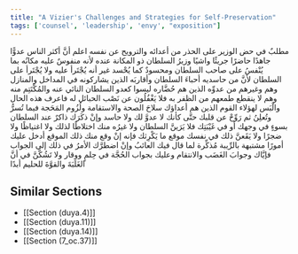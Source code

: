 ```yaml
---
title: "A Vizier's Challenges and Strategies for Self-Preservation"
tags: ['counsel', 'leadership', 'envy', "exposition"]
---
```


 مطلبٌ في حض الوزير على الحذر من أعدائه والترويح عن نفسه اعلم أنَّ أكثر الناس عدوًّا جاهدًا حاضرًا جريئًا واشيًا وزيرُ السلطان ذو المكانة عنده لأنه منفوسٌ عليه مكانُه بما يُنْفسُ على صاحب السلطان ومحسودٌ كما يُحْسد غير أنه يُجْتَرأ عليه ولا يُجْتَرأ على السلطان لأنَّ من حاسديه أحباءَ السلطان وأقاربَه الذين يشاركونه في المداخل والمنازل وهم وغيرهم من عدوِّه الذين هم حُضَّاره ليسوا كعدو السلطان النائي عنه والمُكْتَتِم منه وهم لا ينقطع طمعهم من الظفر به فلا يَغْفُلُون عن نَصْب الحبائل له  فاعرف هذه الحال والْبَس لهؤلاء القوم  الذين هم أعداؤك  سلاحَ الصحة والاستقامة ولُزُوم المَحَجة فيما تُسرُّ وتُعلِنُ ثم رَوِّحْ عن قلبك حتَّى كأنك لا عدوَّ لك ولا حاسد  وإنْ ذكَرَك ذاكرٌ عند السلطان بسوءٍ في وجهك أو في غَيْبَتِك فلا يَرَينَّ السلطان ولا غيرُه منك اختلاطًا لذلك ولا اغتياظًا ولا ضجرًا ولا يَقَعنَّ ذلك في نفسك موقع ما يَكْرِثك فإنه إنْ وقع منك ذلك الموقع أدخل عليك أمورًا مشتبهة بالرِّيبة مُذكِّرة لما قال فيك العائبُ وإنْ اضطرَّك الأمرُ في ذلك إلى الجواب فإيَّاك وجوابَ الغَضَب والانتقام وعليك بجواب الحُجَّة في حِلمٍ ووقار  ولا تَشُكَّنَّ في أنَّ الغَلَبَةَ والقوَّةَ للحليم أبدًا

## Similar Sections
- [[Section (duya.4)]]
 - [[Section (duya.11)]]
 - [[Section (duya.14)]]
 - [[Section (7_oc.37)]]
